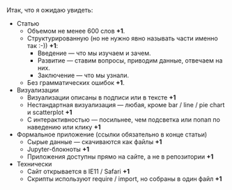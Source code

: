 Итак, что я ожидаю увидеть:

* Статью
  * Объемом не менее 600 слов __+1__.
  * Структурированную (но не нужно явно называть части именно так :-)) __+1__:
    * Введение — что мы изучаем и зачем.
    * Развитие — ставим вопросы, приводим данные, отвечаем на них.
    * Заключение — что мы узнали.
  * Без грамматических ошибок __+1__.
* Визуализации
  * Визуализации описаны в подписи или в тексте __+1__
  * Нестандартная визуализация — любая, кроме bar / line / pie chart и scatterplot __+1__
  * С интерактивностью — посильнее, чем подсветка или попап по наведению или клику __+1__
* Формальное приложение (ссылки обязательно в конце статьи)
  * Сырые данные — скачиваются как файлы __+1__
  * Jupyter-блокноты __+1__
  * Приложения доступны прямо на сайте, а не в репозитории __+1__
* Технически
  * Сайт открывается в IE11 / Safari __+1__
  * Скрипты используют require / import, но собраны в один файл __+1__
